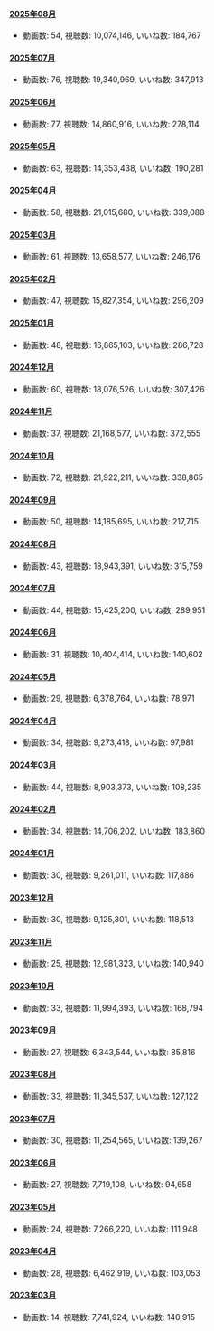 #### [2025年08月](videos/202508 "wikilink")

-   動画数: 54, 視聴数: 10,074,146, いいね数: 184,767

#### [2025年07月](videos/202507 "wikilink")

-   動画数: 76, 視聴数: 19,340,969, いいね数: 347,913

#### [2025年06月](videos/202506 "wikilink")

-   動画数: 77, 視聴数: 14,860,916, いいね数: 278,114

#### [2025年05月](videos/202505 "wikilink")

-   動画数: 63, 視聴数: 14,353,438, いいね数: 190,281

#### [2025年04月](videos/202504 "wikilink")

-   動画数: 58, 視聴数: 21,015,680, いいね数: 339,088

#### [2025年03月](videos/202503 "wikilink")

-   動画数: 61, 視聴数: 13,658,577, いいね数: 246,176

#### [2025年02月](videos/202502 "wikilink")

-   動画数: 47, 視聴数: 15,827,354, いいね数: 296,209

#### [2025年01月](videos/202501 "wikilink")

-   動画数: 48, 視聴数: 16,865,103, いいね数: 286,728

#### [2024年12月](videos/202412 "wikilink")

-   動画数: 60, 視聴数: 18,076,526, いいね数: 307,426

#### [2024年11月](videos/202411 "wikilink")

-   動画数: 37, 視聴数: 21,168,577, いいね数: 372,555

#### [2024年10月](videos/202410 "wikilink")

-   動画数: 72, 視聴数: 21,922,211, いいね数: 338,865

#### [2024年09月](videos/202409 "wikilink")

-   動画数: 50, 視聴数: 14,185,695, いいね数: 217,715

#### [2024年08月](videos/202408 "wikilink")

-   動画数: 43, 視聴数: 18,943,391, いいね数: 315,759

#### [2024年07月](videos/202407 "wikilink")

-   動画数: 44, 視聴数: 15,425,200, いいね数: 289,951

#### [2024年06月](videos/202406 "wikilink")

-   動画数: 31, 視聴数: 10,404,414, いいね数: 140,602

#### [2024年05月](videos/202405 "wikilink")

-   動画数: 29, 視聴数: 6,378,764, いいね数: 78,971

#### [2024年04月](videos/202404 "wikilink")

-   動画数: 34, 視聴数: 9,273,418, いいね数: 97,981

#### [2024年03月](videos/202403 "wikilink")

-   動画数: 44, 視聴数: 8,903,373, いいね数: 108,235

#### [2024年02月](videos/202402 "wikilink")

-   動画数: 34, 視聴数: 14,706,202, いいね数: 183,860

#### [2024年01月](videos/202401 "wikilink")

-   動画数: 30, 視聴数: 9,261,011, いいね数: 117,886

#### [2023年12月](videos/202312 "wikilink")

-   動画数: 30, 視聴数: 9,125,301, いいね数: 118,513

#### [2023年11月](videos/202311 "wikilink")

-   動画数: 25, 視聴数: 12,981,323, いいね数: 140,940

#### [2023年10月](videos/202310 "wikilink")

-   動画数: 33, 視聴数: 11,994,393, いいね数: 168,794

#### [2023年09月](videos/202309 "wikilink")

-   動画数: 27, 視聴数: 6,343,544, いいね数: 85,816

#### [2023年08月](videos/202308 "wikilink")

-   動画数: 33, 視聴数: 11,345,537, いいね数: 127,122

#### [2023年07月](videos/202307 "wikilink")

-   動画数: 30, 視聴数: 11,254,565, いいね数: 139,267

#### [2023年06月](videos/202306 "wikilink")

-   動画数: 27, 視聴数: 7,719,108, いいね数: 94,658

#### [2023年05月](videos/202305 "wikilink")

-   動画数: 24, 視聴数: 7,266,220, いいね数: 111,948

#### [2023年04月](videos/202304 "wikilink")

-   動画数: 28, 視聴数: 6,462,919, いいね数: 103,053

#### [2023年03月](videos/202303 "wikilink")

-   動画数: 14, 視聴数: 7,741,924, いいね数: 140,915

